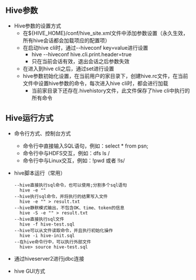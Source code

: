 ## Hive参数

- Hive参数的设置方式
  - 在${HIVE_HOME}/conf/hive_site.xml文件中添加参数设置（永久生效，所有hive会话都会加载项应的配置项）
  - 在启动hive cli时，通过--hiveconf key=value进行设置
    - hive --hiveconf hive.cli.print.header=true
    - 只在当前会话有效，退出会话之后参数失效
  - 在进入到hive cli之后，通过set进行设置
  - hive参数初始化设置，在当前用户的家目录下，创建hive.rc文件，在当前文件中设置hive参数的命令，每次进入hive cli时，都会进行加载
    - 当前家目录下还存在.hivehistory文件，此文件保存了hive cli中执行的所有命令



## Hive运行方式

- 命令行方式、控制台方式

  - 命令行中直接输入SQL语句，例如：select * from psn;
  - 命令行中与HDFS交互，例如：dfs ls /
  - 命令行中与Linux交互，例如：!pwd 或者 !ls/

- hive脚本运行（常用）

  ```--sql
  --hive直接执行sql命令，也可以使用;分割多个sql语句
  	hive -e ""
  --hive执行sql命令，并将执行的结果写入文件
  	hive -e "" > result.txt
  --hive静默模式输出，不包含OK、time、token的信息
  	hive -S -e "" > result.txt
  --hive直接执行sql文件
  	hive -f hive-test.sql
  --hive可以从文件读取命令，并且执行初始化操作
  	hive -i hive-init.sql
  --在hive命令行中，可以执行外部文件
  	hive> source hive-test.sql
  ```

- 通过hiveserver2进行jdbc连接

- hive GUI方式

